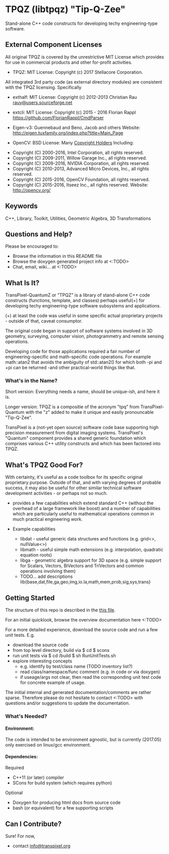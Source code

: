 
# TPQZ (libtpqz) "Tip-Q-Zee"

Stand-alone C++ code constructs for developing techy engineering-type software.

## External Component Licenses

All original TPQZ is covered by the unrestrictive MIT License
which provides for use in commercial products and other for-profit
activities.

* TPQZ: MIT License: Copyright (c) 2017 Stellacore Corporation.

All integrated 3rd party code (as external directory modules) are
consistent with the TPQZ licensing. Specifically

* exthalf: MIT License: Copyright (c) 2012-2013 Christian Rau
<rauy@users.sourceforge.net>

* extcli: MIT License: Copyright (c) 2015 - 2016 Florian Rappl
https://github.com/FlorianRappl/CmdParser

* Eigen-v3: Guennebaud and Beno, Jacob and others
Website: http://eigen.tuxfamily.org/index.php?title=Main_Page

* OpenCV: BSD License: Many [Copyright Holders](https://github.com/opencv/opencv/blob/master/LICENSE) Including:
- Copyright (C) 2000-2016, Intel Corporation, all rights reserved.
- Copyright (C) 2009-2011, Willow Garage Inc., all rights reserved.
- Copyright (C) 2009-2016, NVIDIA Corporation, all rights reserved.
- Copyright (C) 2010-2013, Advanced Micro Devices, Inc., all rights reserved.
- Copyright (C) 2015-2016, OpenCV Foundation, all rights reserved.
- Copyright (C) 2015-2016, Itseez Inc., all rights reserved.
Website: http://opencv.org/

## Keywords
C++, Library, Toolkit, Utilities, Geometric Algebra, 3D Transformations


## Questions and Help?

Please be encouraged to:
* Browse the information in this README file
* Browse the doxygen generated project info at <:TODO>
* Chat, email, wiki... at <:TODO>


## What Is It?

TransPixel-QuantumZ or "TPQZ" is a library of stand-alone C++ code
constructs (functions, template,
and classes) perhaps useful(+) for developing techy
engineering-type software subsystems and applications.

(+) at least the code was useful in some specific actual proprietary
projects - outside of that, caveat consumptor.

The original code began in support of software systems involved in
3D geometry, surveying, computer vision, photogrammetry and
remote sensing operations.

Developing code for those applications required a fair number
of engineering-specific and math-specific code operations.
For example math::atan2 that avoids the ambiguity of std::atan2()
for which both -pi and +pi can be returned -and other practical-world
things like that.


### What's in the Name?

Short version: Everything needs a name, should be unique-ish, and here it is.

Longer version: 
TPQZ is a compositie of the acronym "tpq" from TransPixel-Quantum with
the "z" added to make it unique and easily pronouncable "Tip-Q-Zee".

TransPixel is a (not-yet open source) software code base supporting high
precision measurement from digital imaging systems. TransPixel's "Quantum"
component provides a shared generic foundation which comprises
various C++ utility constructs and which has been factored into TPQZ.


## What's TPQZ Good For?

With certainty, it's useful as a code toolbox for its specific original
proprietary purpose. Outside of that, and with varying degrees of 
probable success, it may also be useful for other similar
technical software development activities - or perhaps not so much.

 * provides a few capabilities which extend standard C++ (without the
overhead of a large framework like boost) and a number of capabilities
which are particularly useful to mathematical operations common in much
practical engineering work.

* Example capabilities
	* libdat - useful generic data structures and functions (e.g. grid<>, nullValue<>)
	* libmath - useful simple math extensions (e.g. interpolation, quadratic equation roots)
	* libga - geometric algebra support for 3D space (e.g. simple support for Scalars, Vectors, BiVectors and TriVectors and common operations involving them)
	* TODO... add descriptions lib{base,dat,file,ga,geo,img,io.la,math,mem,prob,sig,sys,trans}


## Getting Started

The structure of this repo is described in the [this file](Structure.md).

For an initial quicklook, browse the overview documentation here <:TODO>

For a more detailed experience, download the source code and run a few
unit tests. E.g.

* download the source code
* from top level directory, build via
	$ cd <top-level-dirTODO>
	$ scons
* run unit tests via
	$ cd <top>/build
	$ sh RunUnitTests.sh
* explore interesting concepts
	* e.g. identify by test/class name (TODO inventory list?)
	* read class/namespace/func comment (e.g. in code or via doxygen)
	* if useage/args not clear, then read the corresponding
	unit test code for concrete example of usage.

The initial internal and generated documentation/comments are rather
sparse. Therefore please do not hesitate to contact <:TODO> with questions
and/or suggestions to update the documentation.


### What's Needed?

#### Environment:

The code is intended to be environment agnostic, but is currently (2017.05)
only exercised on linux/gcc environment.

#### Dependencies:

Required
* C++11 (or later) compiler
* SCons for build system (which requires python)

Optional
* Doxygen for producing html docs from source code
* bash (or equivalent) for a few supporting scripts


## Can I Contribute?

Sure!
For now,
* contact [info@transpixel.org](mailto:info@transpixel.org)



